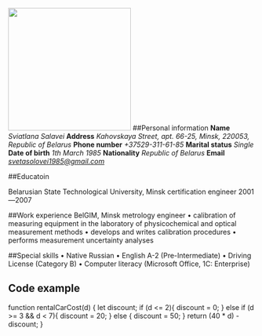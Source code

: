 [<img src="./My%20foto.JPG" width="250"/>](./My%20foto.JPG)
##Personal information
**Name** _Sviatlana Salavei_
**Address** _Kahovskaya Street, apt. 66-25, Minsk, 220053, Republic of Belarus_
**Phone number** _+37529-311-61-85_
**Marital status** _Single_
**Date of birth** _1th March 1985_
**Nationality** _Republic of Belarus_
**Email** *svetasolovei1985@gmail.com*

##Educatoin

Belarusian State Technological University, Minsk
certification engineer
2001—2007

##Work experience
BelGIM, Minsk
metrology engineer
• calibration of measuring equipment in the laboratory of physicochemical and optical measurement methods
• develops and writes calibration procedures
• performs measurement uncertainty analyses

##Special skills
• Native Russian
• English A-2 (Pre-Intermediate)
• Driving License (Category B)
• Computer literacy (Microsoft Office, 1C: Enterprise)

## Code example

function rentalCarCost(d) {
let discount;
if (d <= 2){
discount = 0;
} else if (d >= 3 && d < 7){
discount = 20;
} else {
discount = 50;
}
return (40 \* d) - discount;
}
